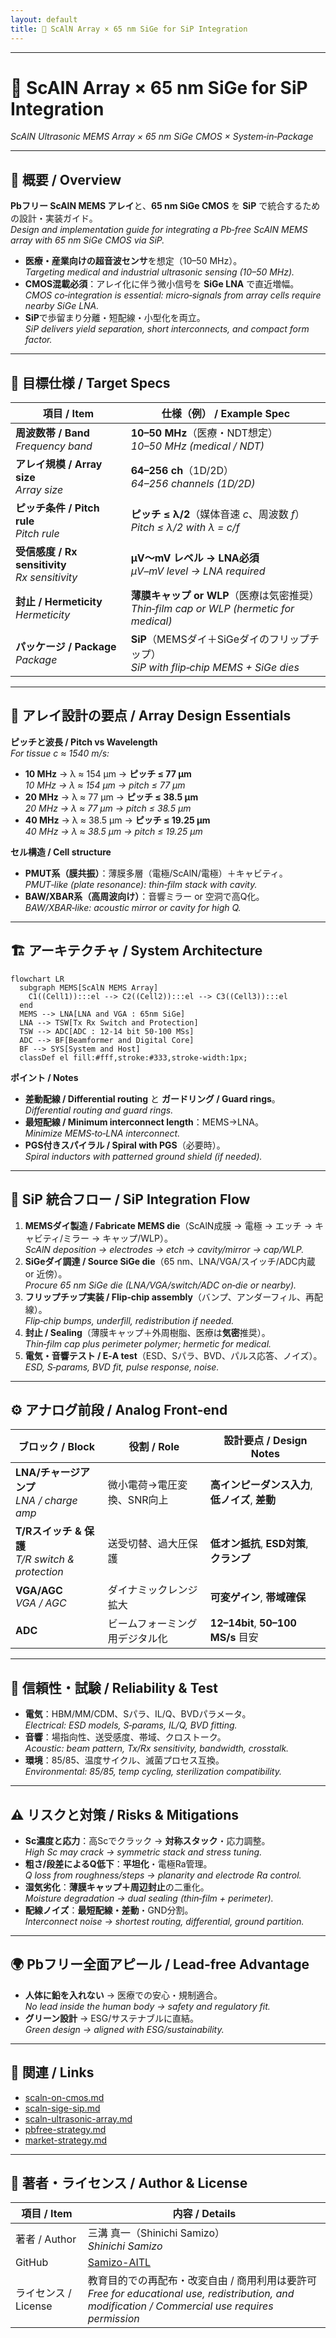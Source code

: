 ```yaml
---
layout: default
title: 🔗 ScAlN Array × 65 nm SiGe for SiP Integration
---
```


---

# 🔗 ScAlN Array × 65 nm SiGe for SiP Integration  
*ScAlN Ultrasonic MEMS Array × 65 nm SiGe CMOS × System‑in‑Package*

---

## 📖 概要 / Overview  
**Pbフリー ScAlN MEMS アレイ**と、**65 nm SiGe CMOS** を **SiP** で統合するための設計・実装ガイド。  
*Design and implementation guide for integrating a Pb‑free ScAlN MEMS array with 65 nm SiGe CMOS via SiP.*

- **医療・産業向けの超音波センサ**を想定（10–50 MHz）。  
  *Targeting medical and industrial ultrasonic sensing (10–50 MHz).*  
- **CMOS混載必須**：アレイ化に伴う微小信号を **SiGe LNA** で直近増幅。  
  *CMOS co‑integration is essential: micro‑signals from array cells require nearby SiGe LNA.*  
- **SiP**で歩留まり分離・短配線・小型化を両立。  
  *SiP delivers yield separation, short interconnects, and compact form factor.*  

---

## 🎯 目標仕様 / Target Specs  

| 項目 / Item | 仕様（例） / Example Spec |
|---|---|
| **周波数帯 / Band** <br> *Frequency band* | **10–50 MHz**（医療・NDT想定） <br> *10–50 MHz (medical / NDT)* |
| **アレイ規模 / Array size** <br> *Array size* | **64–256 ch**（1D/2D） <br> *64–256 channels (1D/2D)* |
| **ピッチ条件 / Pitch rule** <br> *Pitch rule* | **ピッチ ≤ λ/2**（媒体音速 *c*、周波数 *f*） <br> *Pitch ≤ λ/2 with λ = c/f* |
| **受信感度 / Rx sensitivity** <br> *Rx sensitivity* | **µV〜mV レベル → LNA必須** <br> *µV–mV level → LNA required* |
| **封止 / Hermeticity** <br> *Hermeticity* | **薄膜キャップ or WLP**（医療は気密推奨） <br> *Thin‑film cap or WLP (hermetic for medical)* |
| **パッケージ / Package** <br> *Package* | **SiP**（MEMSダイ＋SiGeダイのフリップチップ） <br> *SiP with flip‑chip MEMS + SiGe dies* |

---

## 📏 アレイ設計の要点 / Array Design Essentials  

**ピッチと波長 / Pitch vs Wavelength**  
*For tissue c ≈ 1540 m/s:*  
- **10 MHz** → λ ≈ 154 µm → **ピッチ ≤ 77 µm**  
*10 MHz → λ ≈ 154 µm → pitch ≤ 77 µm*  
- **20 MHz** → λ ≈ 77 µm → **ピッチ ≤ 38.5 µm**  
*20 MHz → λ ≈ 77 µm → pitch ≤ 38.5 µm*  
- **40 MHz** → λ ≈ 38.5 µm → **ピッチ ≤ 19.25 µm**  
*40 MHz → λ ≈ 38.5 µm → pitch ≤ 19.25 µm*  

**セル構造 / Cell structure**  
- **PMUT系（膜共振）**：薄膜多層（電極/ScAlN/電極）＋キャビティ。  
  *PMUT‑like (plate resonance): thin‑film stack with cavity.*  
- **BAW/XBAR系（高周波向け）**：音響ミラー or 空洞で高Q化。  
  *BAW/XBAR‑like: acoustic mirror or cavity for high Q.*  

---

## 🏗 アーキテクチャ / System Architecture  

```mermaid
flowchart LR
  subgraph MEMS[ScAlN MEMS Array]
    C1((Cell1)):::el --> C2((Cell2)):::el --> C3((Cell3)):::el
  end
  MEMS --> LNA[LNA and VGA : 65nm SiGe]
  LNA --> TSW[Tx Rx Switch and Protection]
  TSW --> ADC[ADC : 12-14 bit 50-100 MSs]
  ADC --> BF[Beamformer and Digital Core]
  BF --> SYS[System and Host]
  classDef el fill:#fff,stroke:#333,stroke-width:1px;
```

**ポイント / Notes**  
- **差動配線 / Differential routing** と **ガードリング / Guard rings**。  
  *Differential routing and guard rings.*  
- **最短配線 / Minimum interconnect length**：MEMS→LNA。  
  *Minimize MEMS‑to‑LNA interconnect.*  
- **PGS付きスパイラル / Spiral with PGS**（必要時）。  
  *Spiral inductors with patterned ground shield (if needed).*  

---

## 🧩 SiP 統合フロー / SiP Integration Flow  

1. **MEMSダイ製造 / Fabricate MEMS die**（ScAlN成膜 → 電極 → エッチ → キャビティ/ミラー → キャップ/WLP）。  
   *ScAlN deposition → electrodes → etch → cavity/mirror → cap/WLP.*  
2. **SiGeダイ調達 / Source SiGe die**（65 nm、LNA/VGA/スイッチ/ADC内蔵 or 近傍）。  
   *Procure 65 nm SiGe die (LNA/VGA/switch/ADC on‑die or nearby).*  
3. **フリップチップ実装 / Flip‑chip assembly**（バンプ、アンダーフィル、再配線）。  
   *Flip‑chip bumps, underfill, redistribution if needed.*  
4. **封止 / Sealing**（薄膜キャップ＋外周樹脂、医療は**気密**推奨）。  
   *Thin‑film cap plus perimeter polymer; hermetic for medical.*  
5. **電気・音響テスト / E‑A test**（ESD、Sパラ、BVD、パルス応答、ノイズ）。  
   *ESD, S‑params, BVD fit, pulse response, noise.*  

---

## ⚙️ アナログ前段 / Analog Front‑end  

| ブロック / Block | 役割 / Role | 設計要点 / Design Notes |
|---|---|---|
| **LNA/チャージアンプ** <br> *LNA / charge amp* | 微小電荷→電圧変換、SNR向上 | **高インピーダンス入力**, **低ノイズ**, **差動** |
| **T/Rスイッチ & 保護** <br> *T/R switch & protection* | 送受切替、過大圧保護 | **低オン抵抗**, **ESD対策**, **クランプ** |
| **VGA/AGC** <br> *VGA / AGC* | ダイナミックレンジ拡大 | **可変ゲイン**, **帯域確保** |
| **ADC** | ビームフォーミング用デジタル化 | **12–14bit**, **50–100 MS/s** 目安 |

---

## 🧪 信頼性・試験 / Reliability & Test  

- **電気**：HBM/MM/CDM、Sパラ、IL/Q、BVDパラメータ。  
  *Electrical: ESD models, S‑params, IL/Q, BVD fitting.*  
- **音響**：場指向性、送受感度、帯域、クロストーク。  
  *Acoustic: beam pattern, Tx/Rx sensitivity, bandwidth, crosstalk.*  
- **環境**：85/85、温度サイクル、滅菌プロセス互換。  
  *Environmental: 85/85, temp cycling, sterilization compatibility.*  

---

## ⚠️ リスクと対策 / Risks & Mitigations  

- **Sc濃度と応力**：高Scでクラック → **対称スタック**・応力調整。  
  *High Sc may crack → symmetric stack and stress tuning.*  
- **粗さ/段差によるQ低下**：**平坦化**・電極Ra管理。  
  *Q loss from roughness/steps → planarity and electrode Ra control.*  
- **湿気劣化**：**薄膜キャップ＋周辺封止**の二重化。  
  *Moisture degradation → dual sealing (thin‑film + perimeter).*  
- **配線ノイズ**：**最短配線・差動**・GND分割。  
  *Interconnect noise → shortest routing, differential, ground partition.*  

---

## 🌍 Pbフリー全面アピール / Lead‑free Advantage  

- **人体に鉛を入れない** → 医療での安心・規制適合。  
  *No lead inside the human body → safety and regulatory fit.*  
- **グリーン設計** → ESG/サステナブルに直結。  
  *Green design → aligned with ESG/sustainability.*  

---

## 🔗 関連 / Links  

- [scaln-on-cmos.md](./scaln-on-cmos.md)  
- [scaln-sige-sip.md](./scaln-sige-sip.md)  
- [scaln-ultrasonic-array.md](./scaln-ultrasonic-array.md)  
- [pbfree-strategy.md](./pbfree-strategy.md)  
- [market-strategy.md](./market-strategy.md)  

---

## 👤 著者・ライセンス / Author & License  

| 項目 / Item | 内容 / Details |
|---|---|
| 著者 / Author | 三溝 真一（Shinichi Samizo） <br> *Shinichi Samizo* |
| GitHub | [Samizo-AITL](https://github.com/Samizo-AITL) |
| ライセンス / License | 教育目的での再配布・改変自由 / 商用利用は要許可 <br> *Free for educational use, redistribution, and modification / Commercial use requires permission* |
